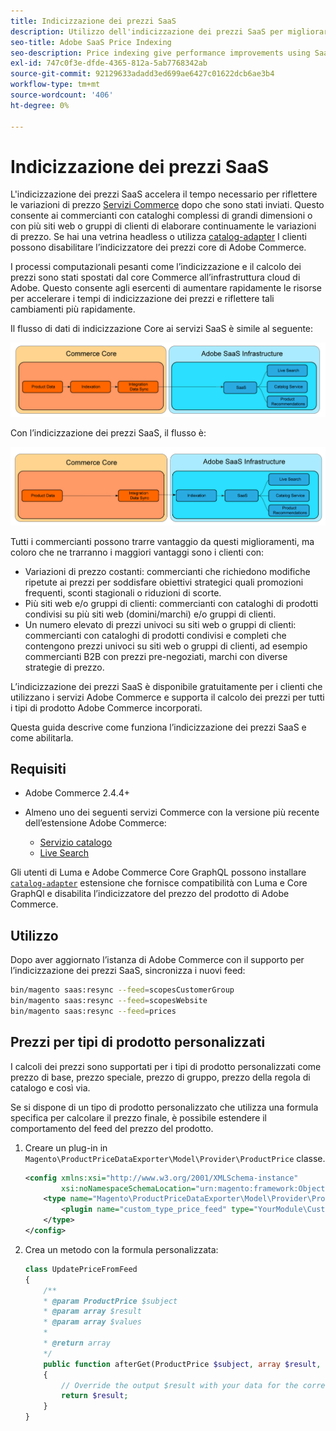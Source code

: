 ```yaml
---
title: Indicizzazione dei prezzi SaaS
description: Utilizzo dell'indicizzazione dei prezzi SaaS per migliorare le prestazioni
seo-title: Adobe SaaS Price Indexing
seo-description: Price indexing give performance improvements using SaaS infrastructure
exl-id: 747c0f3e-dfde-4365-812a-5ab7768342ab
source-git-commit: 92129633adadd3ed699ae6427c01622dcb6ae3b4
workflow-type: tm+mt
source-wordcount: '406'
ht-degree: 0%

---
```


# Indicizzazione dei prezzi SaaS

L&#39;indicizzazione dei prezzi SaaS accelera il tempo necessario per riflettere le variazioni di prezzo [Servizi Commerce](../landing/saas.md) dopo che sono stati inviati. Questo consente ai commercianti con cataloghi complessi di grandi dimensioni o con più siti web o gruppi di clienti di elaborare continuamente le variazioni di prezzo.
Se hai una vetrina headless o utilizza [catalog-adapter](./catalog-adapter.md) I clienti possono disabilitare l’indicizzatore dei prezzi core di Adobe Commerce.

I processi computazionali pesanti come l’indicizzazione e il calcolo dei prezzi sono stati spostati dal core Commerce all’infrastruttura cloud di Adobe. Questo consente agli esercenti di aumentare rapidamente le risorse per accelerare i tempi di indicizzazione dei prezzi e riflettere tali cambiamenti più rapidamente.

Il flusso di dati di indicizzazione Core ai servizi SaaS è simile al seguente:

![Flusso di dati predefinito](assets/old_way.png)

Con l’indicizzazione dei prezzi SaaS, il flusso è:

![Flusso di dati di indicizzazione prezzi SaaS](assets/new_way.png)

Tutti i commercianti possono trarre vantaggio da questi miglioramenti, ma coloro che ne trarranno i maggiori vantaggi sono i clienti con:

* Variazioni di prezzo costanti: commercianti che richiedono modifiche ripetute ai prezzi per soddisfare obiettivi strategici quali promozioni frequenti, sconti stagionali o riduzioni di scorte.
* Più siti web e/o gruppi di clienti: commercianti con cataloghi di prodotti condivisi su più siti web (domini/marchi) e/o gruppi di clienti.
* Un numero elevato di prezzi univoci su siti web o gruppi di clienti: commercianti con cataloghi di prodotti condivisi e completi che contengono prezzi univoci su siti web o gruppi di clienti, ad esempio commercianti B2B con prezzi pre-negoziati, marchi con diverse strategie di prezzo.

L’indicizzazione dei prezzi SaaS è disponibile gratuitamente per i clienti che utilizzano i servizi Adobe Commerce e supporta il calcolo dei prezzi per tutti i tipi di prodotto Adobe Commerce incorporati.

Questa guida descrive come funziona l’indicizzazione dei prezzi SaaS e come abilitarla.

## Requisiti

* Adobe Commerce 2.4.4+
* Almeno uno dei seguenti servizi Commerce con la versione più recente dell’estensione Adobe Commerce:

   * [Servizio catalogo](../catalog-service/overview.md)
   * [Live Search](../live-search/guide-overview.md)

Gli utenti di Luma e Adobe Commerce Core GraphQL possono installare [`catalog-adapter`](catalog-adapter.md) estensione che fornisce compatibilità con Luma e Core GraphQl e disabilita l’indicizzatore del prezzo del prodotto di Adobe Commerce.

## Utilizzo

Dopo aver aggiornato l’istanza di Adobe Commerce con il supporto per l’indicizzazione dei prezzi SaaS, sincronizza i nuovi feed:

```bash
bin/magento saas:resync --feed=scopesCustomerGroup
bin/magento saas:resync --feed=scopesWebsite
bin/magento saas:resync --feed=prices
```

## Prezzi per tipi di prodotto personalizzati

I calcoli dei prezzi sono supportati per i tipi di prodotto personalizzati come prezzo di base, prezzo speciale, prezzo di gruppo, prezzo della regola di catalogo e così via.

Se si dispone di un tipo di prodotto personalizzato che utilizza una formula specifica per calcolare il prezzo finale, è possibile estendere il comportamento del feed del prezzo del prodotto.

1. Creare un plug-in in `Magento\ProductPriceDataExporter\Model\Provider\ProductPrice` classe.

   ```xml
   <config xmlns:xsi="http://www.w3.org/2001/XMLSchema-instance"
           xsi:noNamespaceSchemaLocation="urn:magento:framework:ObjectManager/etc/config.xsd">
       <type name="Magento\ProductPriceDataExporter\Model\Provider\ProductPrice">
           <plugin name="custom_type_price_feed" type="YourModule\CustomProductType\Plugin\UpdatePriceFromFeed" />
       </type>
   </config>
   ```

1. Crea un metodo con la formula personalizzata:

   ```php
   class UpdatePriceFromFeed
   {
       /**
       * @param ProductPrice $subject
       * @param array $result
       * @param array $values
       *
       * @return array
       */
       public function afterGet(ProductPrice $subject, array $result, array $values) : array
       {
           // Override the output $result with your data for the corresponding products (see original method for details) 
           return $result;
       }
   }
   ```
